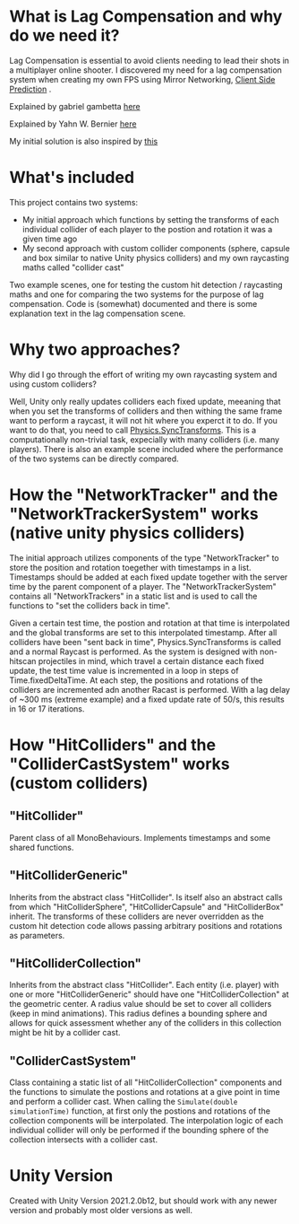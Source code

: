 # What is Lag Compensation and why do we need it?
Lag Compensation is essential to avoid clients needing to lead their shots in a multiplayer online shooter. I discovered my need for a lag compensation system when creating my own FPS using Mirror Networking, [Client Side Prediction](https://www.gabrielgambetta.com/client-side-prediction-server-reconciliation.html) .

Explained by gabriel gambetta [here](https://www.gabrielgambetta.com/lag-compensation.html)

Explained by Yahn W. Bernier [here](https://developer.valvesoftware.com/wiki/Latency_Compensating_Methods_in_Client/Server_In-game_Protocol_Design_and_Optimization)

My initial solution is also inspired by [this](https://twoten.dev/lag-compensation-in-unity.html)

# What's included
This project contains two systems: 
- My initial approach which functions by setting the transforms of each individual collider of each player to the postion and rotation it was a given time ago
- My second approach with custom collider components (sphere, capsule and box similar to native Unity physics colliders) and my own raycasting maths called "collider cast"

Two example scenes, one for testing the custom hit detection / raycasting maths and one for comparing the two systems for the purpose of lag compensation.
Code is (somewhat) documented and there is some explanation text in the lag compensation scene.

# Why two approaches?
Why did I go through the effort of writing my own raycasting system and using custom colliders? 

Well, Unity only really updates colliders each fixed update, meeaning that when you set the transforms of colliders and then withing the same frame want to perform a raycast, it will not hit where you experct it to do. If you want to do that, you need to call [Physics.SyncTransforms](https://docs.unity3d.com/ScriptReference/Physics.SyncTransforms.html). This is a computationally non-trivial task, expecially with many colliders (i.e. many players).
There is also an example scene included where the performance of the two systems can be directly compared.

# How the "NetworkTracker" and the "NetworkTrackerSystem" works (native unity physics colliders)
The initial approach utilizes components of the type "NetworkTracker" to store the position and rotation toegether with timestamps in a list.
Timestamps should be added at each fixed update together with the server time by the parent component of a player.
The "NetworkTrackerSystem" contains all "NetworkTrackers" in a static list and is used to call the functions to "set the colliders back in time".

Given a certain test time, the postion and rotation at that time is interpolated and the global transforms are set to this interpolated timestamp.
After all colliders have been "sent back in time", Physics.SyncTransforms is called and a normal Raycast is performed.
As the system is designed with non-hitscan projectiles in mind, which travel a certain distance each fixed update, the test time value is incremented in a loop in steps of Time.fixedDeltaTime. At each step, the positions and rotations of the colliders are incremented adn another Racast is performed.
With a lag delay of ~300 ms (extreme example) and a fixed update rate of 50/s, this results in 16 or 17 iterations.

# How "HitColliders" and the "ColliderCastSystem" works (custom colliders)

## "HitCollider"
Parent class of all MonoBehaviours. Implements timestamps and some shared functions.

## "HitColliderGeneric"
Inherits from the abstract class "HitCollider". Is itself also an abstract calls from which "HitColliderSphere", "HitColliderCapsule" and "HitColliderBox" inherit.
The transforms of these colliders are never overridden as the custom hit detection code allows passing arbitrary positions and rotations as parameters.

## "HitColliderCollection"
Inherits from the abstract class "HitCollider". Each entity (i.e. player) with one or more "HitColliderGeneric" should have one "HitColliderCollection" at the geometric center. 
A radius value should be set to cover all colliders (keep in mind animations). This radius defines a bounding sphere and allows for quick assessment whether any of the colliders in this collection might be hit by a collider cast.

## "ColliderCastSystem"
Class containing a static list of all "HitColliderCollection" components and the functions to simulate the postions and rotations at a give point in time and perform a collider cast.
When calling the <code>Simulate(double simulationTime)</code> function, at first only the postions and rotations of the collection components will be interpolated. The interpolation logic of each individual collider will only be performed if the bounding sphere of the collection intersects with a collider cast.

# Unity Version
Created with Unity Version 2021.2.0b12, but should work with any newer version and probably most older versions as well.
